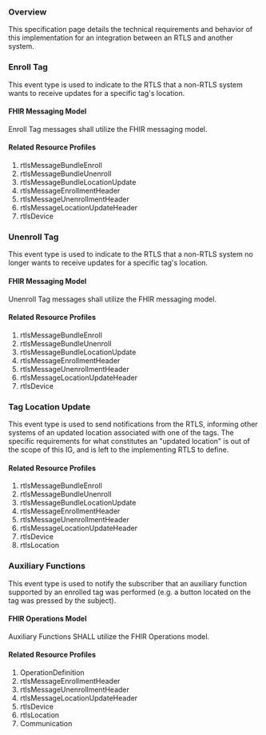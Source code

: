 ### Overview
This specification page details the technical requirements and behavior of this implementation for an integration between an RTLS and another system. 

### Enroll Tag
This event type is used to indicate to the RTLS that a non-RTLS system wants to receive updates for a specific tag's location. 

#### FHIR Messaging Model
Enroll Tag messages shall utilize the FHIR messaging model.

#### Related Resource Profiles
1. rtlsMessageBundleEnroll
2. rtlsMessageBundleUnenroll
3. rtlsMessageBundleLocationUpdate
4. rtlsMessageEnrollmentHeader
5. rtlsMessageUnenrollmentHeader
6. rtlsMessageLocationUpdateHeader
7. rtlsDevice

### Unenroll Tag
This event type is used to indicate to the RTLS that a non-RTLS system no longer wants to receive updates for a specific tag's location. 

#### FHIR Messaging Model
Unenroll Tag messages shall utilize the FHIR messaging model.

#### Related Resource Profiles
1. rtlsMessageBundleEnroll
2. rtlsMessageBundleUnenroll
3. rtlsMessageBundleLocationUpdate
4. rtlsMessageEnrollmentHeader
5. rtlsMessageUnenrollmentHeader
6. rtlsMessageLocationUpdateHeader
7. rtlsDevice

### Tag Location Update
This event type is used to send notifications from the RTLS, informing other systems of an updated location associated with one of the tags. The specific requirements for what constitutes an "updated location" is out of the scope of this IG, and is left to the implementing RTLS to define.

#### Related Resource Profiles
1. rtlsMessageBundleEnroll
2. rtlsMessageBundleUnenroll
3. rtlsMessageBundleLocationUpdate
4. rtlsMessageEnrollmentHeader
5. rtlsMessageUnenrollmentHeader
6. rtlsMessageLocationUpdateHeader
7. rtlsDevice
8. rtlsLocation

### Auxiliary Functions
This event type is used to notify the subscriber that an auxiliary function supported by an enrolled tag was performed (e.g. a button located on the tag was pressed by the subject). 

#### FHIR Operations Model
Auxiliary Functions SHALL utilize the FHIR Operations model. 

#### Related Resource Profiles
1. OperationDefinition
2. rtlsMessageEnrollmentHeader
3. rtlsMessageUnenrollmentHeader
4. rtlsMessageLocationUpdateHeader
5. rtlsDevice
6. rtlsLocation
7. Communication
